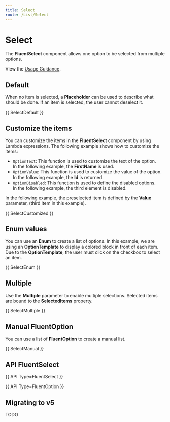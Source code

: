 ```yaml
---
title: Select
route: /List/Select
---
```


# Select

The **FluentSelect** component allows one option to be selected from multiple options.

View the [Usage Guidance](https://fluent2.microsoft.design/components/web/react/select/usage).

## Default

When no item is selected, a **Placeholder** can be used to describe
what should be done. If an item is selected, the user cannot deselect it.

{{ SelectDefault }}

## Customize the items

You can customize the items in the **FluentSelect** component by using Lambda expressions.
The following example shows how to customize the items:
- `OptionText`: This function is used to customize the text of the option. <br />
   In the following example, the **FirstName** is used.
- `OptionValue`: This function is used to customize the value of the option. <br />
   In the following example, the **Id** is returned.
- `OptionDisabled`: This function is used to define the disabled options. <br />
   In the following example, the third element is disabled.

In the following example, the preselected item is defined by the **Value** parameter,
(third item in this example).

{{ SelectCustomized }}

## Enum values

You can use an **Enum** to create a list of options.
In this example, we are using an **OptionTemplate** to display a colored block
in front of each item. Due to the **OptionTemplate**, the user must click
on the checkbox to select an item.

{{ SelectEnum }}

## Multiple

Use the **Multiple** parameter to enable multiple selections.
Selected items are bound to the **SelectedItems** property.

{{ SelectMultiple }}

## Manual FluentOption

You can use a list of **FluentOption** to create a manual list.

{{ SelectManual }}

## API FluentSelect

{{ API Type=FluentSelect }}

{{ API Type=FluentOption }}

## Migrating to v5

TODO
